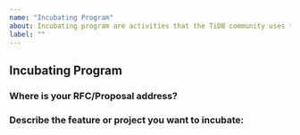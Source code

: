 ```yaml
---
name: "Incubating Program"
about: Incubating program are activities that the TiDB community uses to incubate specific new features or projects. Participants can submit RFCs to this repo first. If the RFC is approved by most PMC members, an incubation project group will be established, which will involve community contributors (including PingCAP members) and a working group will be established in Community to promote the project.
label: ""
---
```


## Incubating Program

### Where is your RFC/Proposal address?
<!-- A link to the RFC/Proposal. -->

### Describe the feature or project you want to incubate:
<!-- A description of what you want to happen. -->
